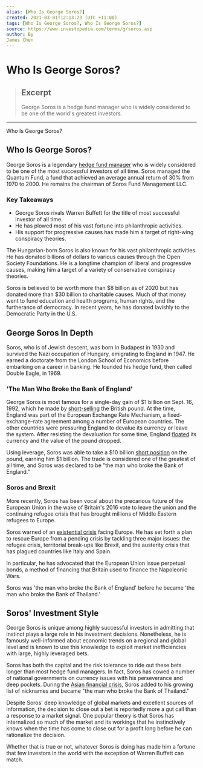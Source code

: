 ```yaml
---
alias: [Who Is George Soros?]
created: 2021-03-01T12:13:23 (UTC +11:00)
tags: [Who Is George Soros?, Who Is George Soros?]
source: https://www.investopedia.com/terms/g/soros.asp
author: By
James Chen
---
```


# Who Is George Soros?

> ## Excerpt
> George Soros is a hedge fund manager who is widely considered to be one of the world's greatest investors.

---

Who Is George Soros?
## Who Is George Soros?

George Soros is a legendary [hedge fund manager](https://www.investopedia.com/terms/h/hedge-fund-manager.asp) who is widely considered to be one of the most successful investors of all time. Soros managed the Quantum Fund, a fund that achieved an average annual return of 30% from 1970 to 2000. He remains the chairman of Soros Fund Management LLC.

### Key Takeaways

-   George Soros rivals Warren Buffett for the title of most successful investor of all time.
-   He has plowed most of his vast fortune into philanthropic activities.
-   His support for progressive causes has made him a target of right-wing conspiracy theories.

The Hungarian-born Soros is also known for his vast philanthropic activities. He has donated billions of dollars to various causes through the Open Society Foundations. He is a longtime champion of liberal and progressive causes, making him a target of a variety of conservative conspiracy theories.

Soros is believed to be worth more than $8 billion as of 2020 but has donated more than $30 billion to charitable causes. Much of that money went to fund education and health programs, human rights, and the furtherance of democracy. In recent years, he has donated lavishly to the Democratic Party in the U.S.

## George Soros In Depth

Soros, who is of Jewish descent, was born in Budapest in 1930 and survived the Nazi occupation of Hungary, emigrating to England in 1947. He earned a doctorate from the London School of Economics before embarking on a career in banking. He founded his hedge fund, then called Double Eagle, in 1969.

### 'The Man Who Broke the Bank of England'

George Soros is most famous for a single-day gain of $1 billion on Sept. 16, 1992, which he made by [short-selling](https://www.investopedia.com/terms/s/shortselling.asp) the British pound. At the time, England was part of the European Exchange Rate Mechanism, a fixed-exchange-rate agreement among a number of European countries. The other countries were pressuring England to devalue its currency or leave the system. After resisting the devaluation for some time, England [floated](https://www.investopedia.com/terms/f/float.asp) its currency and the value of the pound dropped.

Using leverage, Soros was able to take a $10 billion [short position](https://www.investopedia.com/terms/s/short.asp) on the pound, earning him $1 billion. The trade is considered one of the greatest of all time, and Soros was declared to be "the man who broke the Bank of England."

### Soros and Brexit

More recently, Soros has been vocal about the precarious future of the European Union in the wake of Britain's 2016 vote to leave the union and the continuing refugee crisis that has brought millions of Middle Eastern refugees to Europe.

Soros warned of an [existential crisis](https://www.project-syndicate.org/onpoint/how-to-save-europe-by-george-soros-2018-05) facing Europe. He has set forth a plan to rescue Europe from a pending crisis by tackling three major issues: the refugee crisis, territorial break-ups like Brexit, and the austerity crisis that has plagued countries like Italy and Spain. 

In particular, he has advocated that the European Union issue perpetual bonds, a method of financing that Britain used to finance the Napoleonic Wars.

Soros was 'the man who broke the Bank of England' before he became 'the man who broke the Bank of Thailand.'

## Soros' Investment Style

George Soros is unique among highly successful investors in admitting that instinct plays a large role in his investment decisions. Nonetheless, he is famously well-informed about economic trends on a regional and global level and is known to use this knowledge to exploit market inefficiencies with large, highly leveraged bets.

Soros has both the capital and the risk tolerance to ride out these bets longer than most hedge fund managers. In fact, Soros has cowed a number of national governments on currency issues with his perseverance and deep pockets. During the [Asian financial crisis](https://www.investopedia.com/terms/a/asian-financial-crisis.asp), Soros added to his growing list of nicknames and became "the man who broke the Bank of Thailand." 

Despite Soros' deep knowledge of global markets and excellent sources of information, the decision to close out a bet is reportedly more a gut call than a response to a market signal. One popular theory is that Soros has internalized so much of the market and its workings that he instinctively knows when the time has come to close out for a profit long before he can rationalize the decision.

Whether that is true or not, whatever Soros is doing has made him a fortune that few investors in the world with the exception of Warren Buffett can match.
